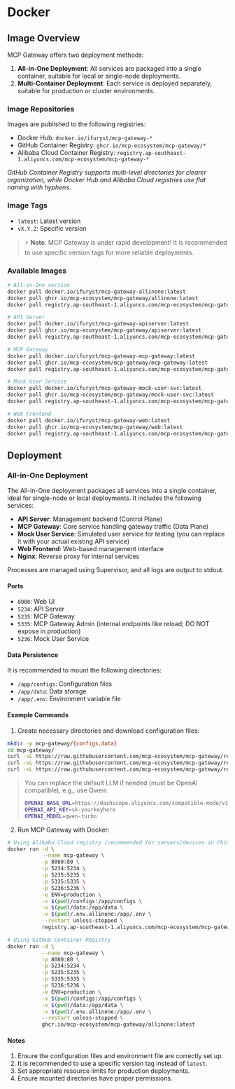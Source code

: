 # Docker

## Image Overview

MCP Gateway offers two deployment methods:
1. **All-in-One Deployment**: All services are packaged into a single container, suitable for local or single-node deployments.
2. **Multi-Container Deployment**: Each service is deployed separately, suitable for production or cluster environments.

### Image Repositories

Images are published to the following registries:
- Docker Hub: `docker.io/ifuryst/mcp-gateway-*`
- GitHub Container Registry: `ghcr.io/mcp-ecosystem/mcp-gateway/*`
- Alibaba Cloud Container Registry: `registry.ap-southeast-1.aliyuncs.com/mcp-ecosystem/mcp-gateway-*`

*GitHub Container Registry supports multi-level directories for clearer organization, while Docker Hub and Alibaba Cloud registries use flat naming with hyphens.*

### Image Tags

- `latest`: Latest version
- `vX.Y.Z`: Specific version

> ⚡ **Note**: MCP Gateway is under rapid development! It is recommended to use specific version tags for more reliable deployments.

### Available Images

```bash
# All-in-One version
docker pull docker.io/ifuryst/mcp-gateway-allinone:latest
docker pull ghcr.io/mcp-ecosystem/mcp-gateway/allinone:latest
docker pull registry.ap-southeast-1.aliyuncs.com/mcp-ecosystem/mcp-gateway-allinone:latest

# API Server
docker pull docker.io/ifuryst/mcp-gateway-apiserver:latest
docker pull ghcr.io/mcp-ecosystem/mcp-gateway/apiserver:latest
docker pull registry.ap-southeast-1.aliyuncs.com/mcp-ecosystem/mcp-gateway-apiserver:latest

# MCP Gateway
docker pull docker.io/ifuryst/mcp-gateway-mcp-gateway:latest
docker pull ghcr.io/mcp-ecosystem/mcp-gateway/mcp-gateway:latest
docker pull registry.ap-southeast-1.aliyuncs.com/mcp-ecosystem/mcp-gateway-mcp-gateway:latest

# Mock User Service
docker pull docker.io/ifuryst/mcp-gateway-mock-user-svc:latest
docker pull ghcr.io/mcp-ecosystem/mcp-gateway/mock-user-svc:latest
docker pull registry.ap-southeast-1.aliyuncs.com/mcp-ecosystem/mcp-gateway-mock-user-svc:latest

# Web Frontend
docker pull docker.io/ifuryst/mcp-gateway-web:latest
docker pull ghcr.io/mcp-ecosystem/mcp-gateway/web:latest
docker pull registry.ap-southeast-1.aliyuncs.com/mcp-ecosystem/mcp-gateway-web:latest
```

## Deployment

### All-in-One Deployment

The All-in-One deployment packages all services into a single container, ideal for single-node or local deployments. It includes the following services:
- **API Server**: Management backend (Control Plane)
- **MCP Gateway**: Core service handling gateway traffic (Data Plane)
- **Mock User Service**: Simulated user service for testing (you can replace it with your actual existing API service)
- **Web Frontend**: Web-based management interface
- **Nginx**: Reverse proxy for internal services

Processes are managed using Supervisor, and all logs are output to stdout.

#### Ports

- `8080`: Web UI
- `5234`: API Server
- `5235`: MCP Gateway
- `5335`: MCP Gateway Admin (internal endpoints like reload; DO NOT expose in production)
- `5236`: Mock User Service

#### Data Persistence

It is recommended to mount the following directories:
- `/app/configs`: Configuration files
- `/app/data`: Data storage
- `/app/.env`: Environment variable file

#### Example Commands

1. Create necessary directories and download configuration files:

```bash
mkdir -p mcp-gateway/{configs,data}
cd mcp-gateway/
curl -sL https://raw.githubusercontent.com/mcp-ecosystem/mcp-gateway/refs/heads/main/configs/apiserver.yaml -o configs/apiserver.yaml
curl -sL https://raw.githubusercontent.com/mcp-ecosystem/mcp-gateway/refs/heads/main/configs/mcp-gateway.yaml -o configs/mcp-gateway.yaml
curl -sL https://raw.githubusercontent.com/mcp-ecosystem/mcp-gateway/refs/heads/main/.env.example -o .env.allinone
```

> You can replace the default LLM if needed (must be OpenAI compatible), e.g., use Qwen:
> ```bash
> OPENAI_BASE_URL=https://dashscope.aliyuncs.com/compatible-mode/v1/
> OPENAI_API_KEY=sk-yourkeyhere
> OPENAI_MODEL=qwen-turbo
> ```

2. Run MCP Gateway with Docker:

```bash
# Using Alibaba Cloud registry (recommended for servers/devices in China)
docker run -d \
           --name mcp-gateway \
           -p 8080:80 \
           -p 5234:5234 \
           -p 5235:5235 \
           -p 5335:5335 \
           -p 5236:5236 \
           -e ENV=production \
           -v $(pwd)/configs:/app/configs \
           -v $(pwd)/data:/app/data \
           -v $(pwd)/.env.allinone:/app/.env \
           --restart unless-stopped \
           registry.ap-southeast-1.aliyuncs.com/mcp-ecosystem/mcp-gateway-allinone:latest

# Using GitHub Container Registry
docker run -d \
           --name mcp-gateway \
           -p 8080:80 \
           -p 5234:5234 \
           -p 5235:5235 \
           -p 5335:5335 \
           -p 5236:5236 \
           -e ENV=production \
           -v $(pwd)/configs:/app/configs \
           -v $(pwd)/data:/app/data \
           -v $(pwd)/.env.allinone:/app/.env \
           --restart unless-stopped \
           ghcr.io/mcp-ecosystem/mcp-gateway/allinone:latest
```

#### Notes

1. Ensure the configuration files and environment file are correctly set up.
2. It is recommended to use a specific version tag instead of `latest`.
3. Set appropriate resource limits for production deployments.
4. Ensure mounted directories have proper permissions.
